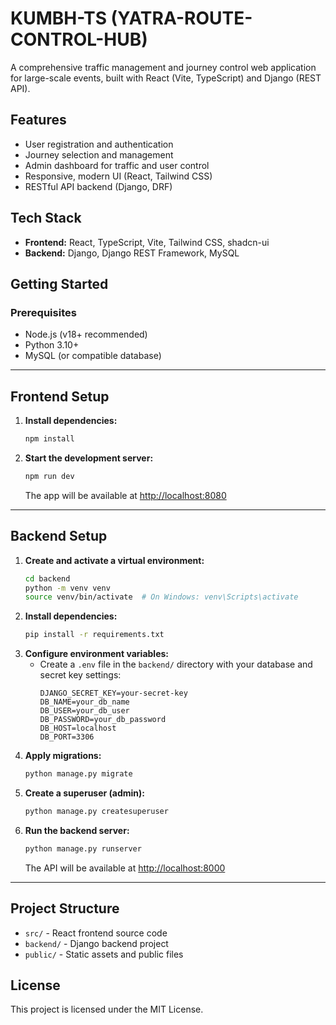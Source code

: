# KUMBH-TS (YATRA-ROUTE-CONTROL-HUB)

A comprehensive traffic management and journey control web application for large-scale events, built with React (Vite, TypeScript) and Django (REST API).

## Features
- User registration and authentication
- Journey selection and management
- Admin dashboard for traffic and user control
- Responsive, modern UI (React, Tailwind CSS)
- RESTful API backend (Django, DRF)

## Tech Stack
- **Frontend:** React, TypeScript, Vite, Tailwind CSS, shadcn-ui
- **Backend:** Django, Django REST Framework, MySQL

## Getting Started

### Prerequisites
- Node.js (v18+ recommended)
- Python 3.10+
- MySQL (or compatible database)

---

## Frontend Setup

1. **Install dependencies:**
   ```bash
   npm install
   ```
2. **Start the development server:**
   ```bash
   npm run dev
   ```
   The app will be available at [http://localhost:8080](http://localhost:8080)

---

## Backend Setup

1. **Create and activate a virtual environment:**
   ```bash
   cd backend
   python -m venv venv
   source venv/bin/activate  # On Windows: venv\Scripts\activate
   ```
2. **Install dependencies:**
   ```bash
   pip install -r requirements.txt
   ```
3. **Configure environment variables:**
   - Create a `.env` file in the `backend/` directory with your database and secret key settings:
     ```env
     DJANGO_SECRET_KEY=your-secret-key
     DB_NAME=your_db_name
     DB_USER=your_db_user
     DB_PASSWORD=your_db_password
     DB_HOST=localhost
     DB_PORT=3306
     ```
4. **Apply migrations:**
   ```bash
   python manage.py migrate
   ```
5. **Create a superuser (admin):**
   ```bash
   python manage.py createsuperuser
   ```
6. **Run the backend server:**
   ```bash
   python manage.py runserver
   ```
   The API will be available at [http://localhost:8000](http://localhost:8000)

---

## Project Structure
- `src/` - React frontend source code
- `backend/` - Django backend project
- `public/` - Static assets and public files

## License
This project is licensed under the MIT License.

